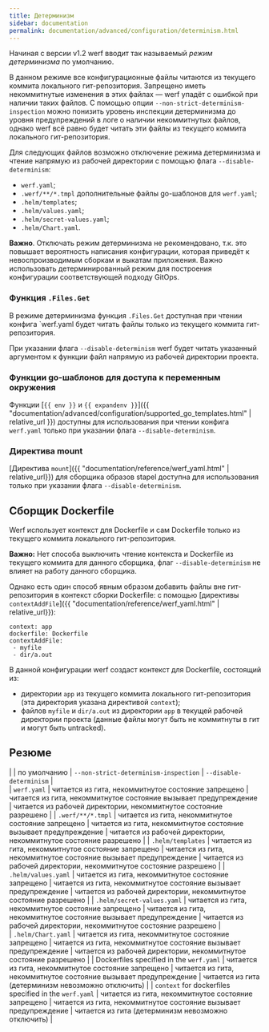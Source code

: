 ```yaml
---
title: Детерминизм
sidebar: documentation
permalink: documentation/advanced/configuration/determinism.html
---
```


Начиная с версии v1.2 werf вводит так называемый _режим детерминизма_ по умолчанию.

В данном режиме все конфигурационные файлы читаются из текущего коммита локального гит-репозитория. Запрещено иметь некоммитнутые изменения в этих файлах — werf упадёт с ошибкой при наличии таких файлов. С помощью опции `--non-strict-determinism-inspection` можно понизить уровень инспекции детерминизма до уровня предупреждений в логе о наличии некоммитнутых файлов, однако werf всё равно будет читать эти файлы из текущего коммита локального гит-репозитория.

Для следующих файлов возможно отключение режима детерминизма и чтение напрямую из рабочей директории с помощью флага `--disable-determinism`:
 - `werf.yaml`;
 - `.werf/**/*.tmpl` дополнительные файлы go-шаблонов для `werf.yaml`;
 - `.helm/templates`;
 - `.helm/values.yaml`;
 - `.helm/secret-values.yaml`;
 - `.helm/Chart.yaml`.
 
**Важно**. Отключать режим детерминизма не рекомендовано, т.к. это повышает вероятность написания конфигурации, которая приведёт к невоспроизводимым сборкам и выкатам приложения. Важно использовать детерминированный режим для построения конфигурации соответствующей подходу GitOps.

### Функция `.Files.Get`

В режиме детерминизма функция `.Files.Get` доступная при чтении конфига `werf.yaml будет читать файлы только из текущего коммита гит-репозитория.

При указании флага `--disable-determinism` werf будет читать указанный аргументом к функции файл напрямую из рабочей директории проекта.

### Функции go-шаблонов для доступа к переменным окружения

Функции [`{{ env }}` и `{{ expandenv }}`]({{ "documentation/advanced/configuration/supported_go_templates.html" | relative_url }}) доступны для использования при чтении конфига `werf.yaml` только при указании флага `--disable-determinism`.

### Директива mount

[Директива `mount`]({{ "documentation/reference/werf_yaml.html" | relative_url}}) для сборщика образов stapel доступна для использования только при указании флага `--disable-determinism`.

## Сборщик Dockerfile

Werf использует контекст для Dockerfile и сам Dockerfile только из текущего коммита локального гит-репозитория.

**Важно:** Нет способа выключить чтение контекста и Dockerfile из текущего коммита для данного сборщика, флаг `--disable-determinism` не влияет на работу данного сборщика.

Однако есть один способ явным образом добавить файлы вне гит-репозитория в контекст сборки Dockerfile: с помощью [директивы `contextAddFile`]({{ "documentation/reference/werf_yaml.html" | relative_url}}):

```
context: app
dockerfile: Dockerfile
contextAddFile:
 - myfile
 - dir/a.out
```

В данной конфигурации werf создаст контекст для Dockerfile, состоящий из:
 - директории `app` из текущего коммита локального гит-репозитория (эта директория указана директивой `context`);
 - файлов `myfile` и `dir/a.out` из директории `app` в текущей рабочей директории проекта (данные файлы могут быть не коммитнуты в гит и могут быть untracked).

## Резюме

|             | по умолчанию | `--non-strict-determinism-inspection` | `--disable-determinism` |  
| `werf.yaml` | читается из гита, некоммитнутое состояние запрещено | читается из гита, некоммитнутое состояние вызывает предупреждение | читается из рабочей директории, некоммитнутое состояние разрешено |
| `.werf/**/*.tmpl`  | читается из гита, некоммитнутое состояние запрещено | читается из гита, некоммитнутое состояние вызывает предупреждение | читается из рабочей директории, некоммитнутое состояние разрешено |
| `.helm/templates` | читается из гита, некоммитнутое состояние запрещено | читается из гита, некоммитнутое состояние вызывает предупреждение | читается из рабочей директории, некоммитнутое состояние разрешено |
| `.helm/values.yaml` | читается из гита, некоммитнутое состояние запрещено | читается из гита, некоммитнутое состояние вызывает предупреждение | читается из рабочей директории, некоммитнутое состояние разрешено |
| `.helm/secret-values.yaml` | читается из гита, некоммитнутое состояние запрещено | читается из гита, некоммитнутое состояние вызывает предупреждение | читается из рабочей директории, некоммитнутое состояние разрешено |  
| `.helm/Chart.yaml` | читается из гита, некоммитнутое состояние запрещено | читается из гита, некоммитнутое состояние вызывает предупреждение | читается из рабочей директории, некоммитнутое состояние разрешено |
| Dockerfiles specified in the `werf.yaml` |  читается из гита, некоммитнутое состояние запрещено | читается из гита, некоммитнутое состояние вызывает предупреждение | читается из гита (детерминизм невозможно отключить) |
| `context` for dockerfiles specified in the `werf.yaml` |  читается из гита, некоммитнутое состояние запрещено | читается из гита, некоммитнутое состояние вызывает предупреждение | читается из гита (детерминизм невозможно отключить) | 
